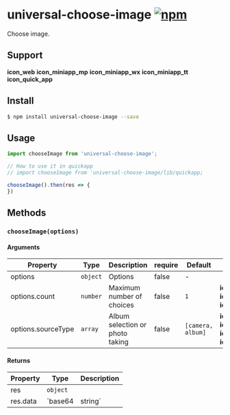 # universal-choose-image [![npm](https://img.shields.io/npm/v/universal-choose-image.svg)](https://www.npmjs.com/package/universal-choose-image)

Choose image.


## Support
__icon_web__ __icon_miniapp_mp__ __icon_miniapp_wx__ __icon_miniapp_tt__ __icon_quick_app__

## Install

```bash
$ npm install universal-choose-image --save
```

## Usage

```js
import chooseImage from 'universal-choose-image';

// How to use it in quickapp
// import chooseImage from 'universal-choose-image/lib/quickapp;

chooseImage().then(res => {
})
```

## Methods

### `chooseImage(options)`

#### Arguments
| Property           | Type     | Description                     | require | Default           | Supported |
| ------------------ | -------- | ------------------------------- | ------- | ----------------- | --------- |
| options            | `object` | Options                         | false   | -                 |           |
| options.count      | `number` | Maximum number of choices       | false   | `1`               | __icon_miniapp_mp__ __icon_miniapp_wx__ __icon_miniapp_tt__      |
| options.sourceType | `array`  | Album selection or photo taking | false   | `[camera, album]` | __icon_miniapp_mp__ __icon_miniapp_wx__ __icon_miniapp_tt__ __icon_quick_app__     |

#### Returns
| Property | Type              | Description                                 |
| -------- | ----------------- | ------------------------------------------- |
| res      | `object`          |                                             |
| res.data | `base64 | string` | Web for base64, mini app for the image path |
